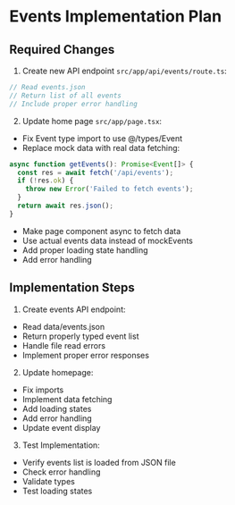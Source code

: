 # Events Implementation Plan

## Required Changes

1. Create new API endpoint `src/app/api/events/route.ts`:
```typescript
// Read events.json
// Return list of all events
// Include proper error handling
```

2. Update home page `src/app/page.tsx`:
- Fix Event type import to use @/types/Event
- Replace mock data with real data fetching:
```typescript
async function getEvents(): Promise<Event[]> {
  const res = await fetch('/api/events');
  if (!res.ok) {
    throw new Error('Failed to fetch events');
  }
  return await res.json();
}
```
- Make page component async to fetch data
- Use actual events data instead of mockEvents
- Add proper loading state handling
- Add error handling

## Implementation Steps

1. Create events API endpoint:
- Read data/events.json
- Return properly typed event list
- Handle file read errors
- Implement proper error responses

2. Update homepage:
- Fix imports
- Implement data fetching
- Add loading states
- Add error handling
- Update event display

3. Test Implementation:
- Verify events list is loaded from JSON file
- Check error handling
- Validate types
- Test loading states